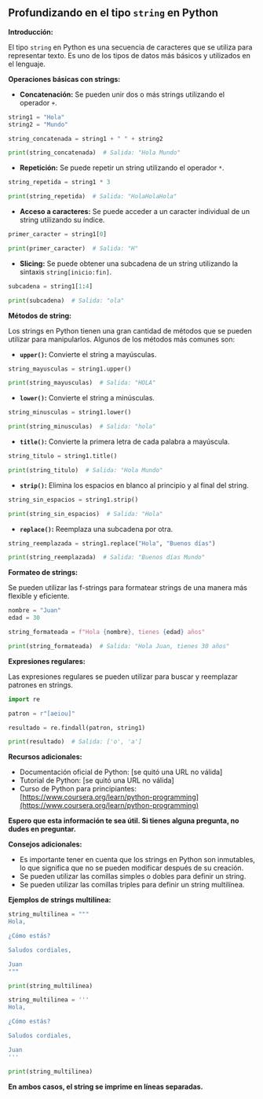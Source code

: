 ## Profundizando en el tipo `string` en Python

**Introducción:**

El tipo `string` en Python es una secuencia de caracteres que se utiliza para representar texto. Es uno de los tipos de datos más básicos y utilizados en el lenguaje.

**Operaciones básicas con strings:**

* **Concatenación:** Se pueden unir dos o más strings utilizando el operador `+`.

```python
string1 = "Hola"
string2 = "Mundo"

string_concatenada = string1 + " " + string2

print(string_concatenada)  # Salida: "Hola Mundo"
```

* **Repetición:** Se puede repetir un string utilizando el operador `*`.

```python
string_repetida = string1 * 3

print(string_repetida)  # Salida: "HolaHolaHola"
```

* **Acceso a caracteres:** Se puede acceder a un caracter individual de un string utilizando su índice.

```python
primer_caracter = string1[0]

print(primer_caracter)  # Salida: "H"
```

* **Slicing:** Se puede obtener una subcadena de un string utilizando la sintaxis `string[inicio:fin]`.

```python
subcadena = string1[1:4]

print(subcadena)  # Salida: "ola"
```

**Métodos de string:**

Los strings en Python tienen una gran cantidad de métodos que se pueden utilizar para manipularlos. Algunos de los métodos más comunes son:

* **`upper()`:** Convierte el string a mayúsculas.

```python
string_mayusculas = string1.upper()

print(string_mayusculas)  # Salida: "HOLA"
```

* **`lower()`:** Convierte el string a minúsculas.

```python
string_minusculas = string1.lower()

print(string_minusculas)  # Salida: "hola"
```

* **`title()`:** Convierte la primera letra de cada palabra a mayúscula.

```python
string_titulo = string1.title()

print(string_titulo)  # Salida: "Hola Mundo"
```

* **`strip()`:** Elimina los espacios en blanco al principio y al final del string.

```python
string_sin_espacios = string1.strip()

print(string_sin_espacios)  # Salida: "Hola"
```

* **`replace()`:** Reemplaza una subcadena por otra.

```python
string_reemplazada = string1.replace("Hola", "Buenos días")

print(string_reemplazada)  # Salida: "Buenos días Mundo"
```

**Formateo de strings:**

Se pueden utilizar las f-strings para formatear strings de una manera más flexible y eficiente.

```python
nombre = "Juan"
edad = 30

string_formateada = f"Hola {nombre}, tienes {edad} años"

print(string_formateada)  # Salida: "Hola Juan, tienes 30 años"
```

**Expresiones regulares:**

Las expresiones regulares se pueden utilizar para buscar y reemplazar patrones en strings.

```python
import re

patron = r"[aeiou]"

resultado = re.findall(patron, string1)

print(resultado)  # Salida: ['o', 'a']
```

**Recursos adicionales:**

* Documentación oficial de Python: [se quitó una URL no válida]
* Tutorial de Python: [se quitó una URL no válida]
* Curso de Python para principiantes: [https://www.coursera.org/learn/python-programming](https://www.coursera.org/learn/python-programming)

**Espero que esta información te sea útil. Si tienes alguna pregunta, no dudes en preguntar.**

**Consejos adicionales:**

* Es importante tener en cuenta que los strings en Python son inmutables, lo que significa que no se pueden modificar después de su creación.
* Se pueden utilizar las comillas simples o dobles para definir un string.
* Se pueden utilizar las comillas triples para definir un string multilínea.

**Ejemplos de strings multilínea:**

```python
string_multilinea = """
Hola,

¿Cómo estás?

Saludos cordiales,

Juan
"""

print(string_multilinea)
```

```python
string_multilinea = '''
Hola,

¿Cómo estás?

Saludos cordiales,

Juan
'''

print(string_multilinea)
```

**En ambos casos, el string se imprime en líneas separadas.**
